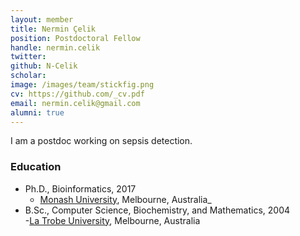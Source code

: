 ```yaml
---
layout: member
title: Nermin Çelik
position: Postdoctoral Fellow
handle: nermin.celik
twitter: 
github: N-Celik
scholar: 
image: /images/team/stickfig.png
cv: https://github.com/_cv.pdf
email: nermin.celik@gmail.com
alumni: true
---
```


I am a postdoc working on sepsis detection.

### Education

- Ph.D., Bioinformatics, 2017  
  - [Monash University](https://www.monash.edu/), Melbourne, Australia_  
- B.Sc., Computer Science, Biochemistry, and Mathematics, 2004  
  -[La Trobe University](https://www.latrobe.edu.au/), Melbourne, Australia  


